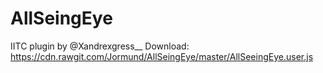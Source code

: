 # AllSeingEye
IITC plugin by @Xandrexgress__
Download: https://cdn.rawgit.com/Jormund/AllSeingEye/master/AllSeeingEye.user.js
